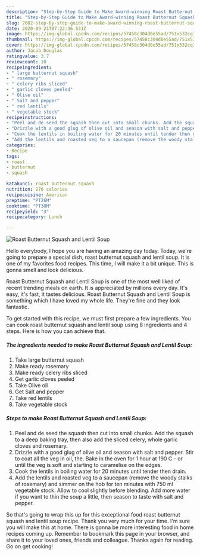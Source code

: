 ```yaml
---
description: "Step-by-Step Guide to Make Award-winning Roast Butternut Squash and Lentil Soup"
title: "Step-by-Step Guide to Make Award-winning Roast Butternut Squash and Lentil Soup"
slug: 2082-step-by-step-guide-to-make-award-winning-roast-butternut-squash-and-lentil-soup
date: 2020-09-21T07:22:36.531Z
image: https://img-global.cpcdn.com/recipes/57458c304d0e55ad/751x532cq70/roast-butternut-squash-and-lentil-soup-recipe-main-photo.jpg
thumbnail: https://img-global.cpcdn.com/recipes/57458c304d0e55ad/751x532cq70/roast-butternut-squash-and-lentil-soup-recipe-main-photo.jpg
cover: https://img-global.cpcdn.com/recipes/57458c304d0e55ad/751x532cq70/roast-butternut-squash-and-lentil-soup-recipe-main-photo.jpg
author: Jacob Douglas
ratingvalue: 3.7
reviewcount: 10
recipeingredient:
- " large butternut squash"
- " rosemary"
- " celery ribs sliced"
- " garlic cloves peeled"
- " Olive oil"
- " Salt and pepper"
- " red lentils"
- " vegetable stock"
recipeinstructions:
- "Peel and de seed the squash then cut into small chunks. Add the squash to a deep baking tray, then also add the sliced celery, whole garlic cloves and rosemary."
- "Drizzle with a good glug of olive oil and season with salt and pepper. Stir to coat all the veg in oil, the. Bake in the oven for 1 hour at 190 C - or until the veg is soft and starting to caramelise on the edges."
- "Cook the lentils in boiling water for 20 minutes until tender then drain."
- "Add the lentils and roasted veg to a saucepan (remove the woody stalks of rosemary) and simmer on the hob for ten minutes with 750 ml vegetable stock. Allow to cool slightly before blending. Add more water if you want to thin the soup a little, then season to taste with salt and pepper."
categories:
- Recipe
tags:
- roast
- butternut
- squash

katakunci: roast butternut squash 
nutrition: 270 calories
recipecuisine: American
preptime: "PT26M"
cooktime: "PT38M"
recipeyield: "3"
recipecategory: Lunch

---
```



![Roast Butternut Squash and Lentil Soup](https://img-global.cpcdn.com/recipes/57458c304d0e55ad/751x532cq70/roast-butternut-squash-and-lentil-soup-recipe-main-photo.jpg)

Hello everybody, I hope you are having an amazing day today. Today, we're going to prepare a special dish, roast butternut squash and lentil soup. It is one of my favorites food recipes. This time, I will make it a bit unique. This is gonna smell and look delicious.



Roast Butternut Squash and Lentil Soup is one of the most well liked of recent trending meals on earth. It is appreciated by millions every day. It's easy, it's fast, it tastes delicious. Roast Butternut Squash and Lentil Soup is something which I have loved my whole life. They're fine and they look fantastic.


To get started with this recipe, we must first prepare a few ingredients. You can cook roast butternut squash and lentil soup using 8 ingredients and 4 steps. Here is how you can achieve that.

<!--inarticleads1-->

##### The ingredients needed to make Roast Butternut Squash and Lentil Soup:

1. Take  large butternut squash
1. Make ready  rosemary
1. Make ready  celery ribs sliced
1. Get  garlic cloves peeled
1. Take  Olive oil
1. Get  Salt and pepper
1. Take  red lentils
1. Take  vegetable stock




<!--inarticleads2-->

##### Steps to make Roast Butternut Squash and Lentil Soup:

1. Peel and de seed the squash then cut into small chunks. Add the squash to a deep baking tray, then also add the sliced celery, whole garlic cloves and rosemary.
1. Drizzle with a good glug of olive oil and season with salt and pepper. Stir to coat all the veg in oil, the. Bake in the oven for 1 hour at 190 C - or until the veg is soft and starting to caramelise on the edges.
1. Cook the lentils in boiling water for 20 minutes until tender then drain.
1. Add the lentils and roasted veg to a saucepan (remove the woody stalks of rosemary) and simmer on the hob for ten minutes with 750 ml vegetable stock. Allow to cool slightly before blending. Add more water if you want to thin the soup a little, then season to taste with salt and pepper.




So that's going to wrap this up for this exceptional food roast butternut squash and lentil soup recipe. Thank you very much for your time. I'm sure you will make this at home. There is gonna be more interesting food in home recipes coming up. Remember to bookmark this page in your browser, and share it to your loved ones, friends and colleague. Thanks again for reading. Go on get cooking!
